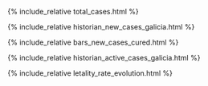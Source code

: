 

{% include_relative total_cases.html %}

{% include_relative historian_new_cases_galicia.html %}

{% include_relative  bars_new_cases_cured.html %} 

{% include_relative historian_active_cases_galicia.html %}

{% include_relative letality_rate_evolution.html %}



